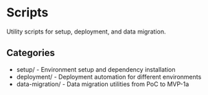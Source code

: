 # Scripts

Utility scripts for setup, deployment, and data migration.

## Categories

- setup/ - Environment setup and dependency installation
- deployment/ - Deployment automation for different environments
- data-migration/ - Data migration utilities from PoC to MVP-1a
